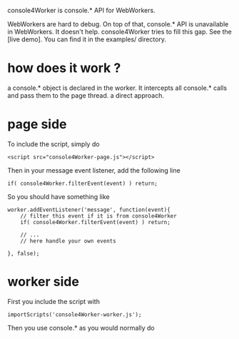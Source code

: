 console4Worker is console.* API for WebWorkers.

WebWorkers are hard to debug. On top of that, console.* API is unavailable
in WebWorkers. It doesn't help. console4Worker tries to fill this gap.
See the [live demo]. You can find it in the examples/ directory.


# how does it work ?

a console.* object is declared in the worker. It intercepts all console.* calls and
pass them to the page thread. a direct approach.

# page side

To include the script, simply do

    <script src="console4Worker-page.js"></script>

Then in your message event listener, add the following line

    if( console4Worker.filterEvent(event) )	return;

So you should have something like

    worker.addEventListener('message', function(event){
        // filter this event if it is from console4Worker
        if( console4Worker.filterEvent(event) )	return;

        // ...
        // here handle your own events

    }, false);

# worker side

First you include the script with

    importScripts('console4Worker-worker.js');

Then you use console.* as you would normally do

